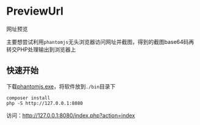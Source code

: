 
# PreviewUrl

网址预览

主要想尝试利用`phantomjs`无头浏览器访问网址并截图，得到的截图base64码再转交PHP处理输出到浏览器上

## 快速开始

下载[phantomjs.exe](https://phantomjs.org/download.html)，将软件放到`./bin`目录下

```shell
composer install
php -S http://127.0.0.1:8080
```

访问：http://127.0.0.1:8080/index.php?action=index